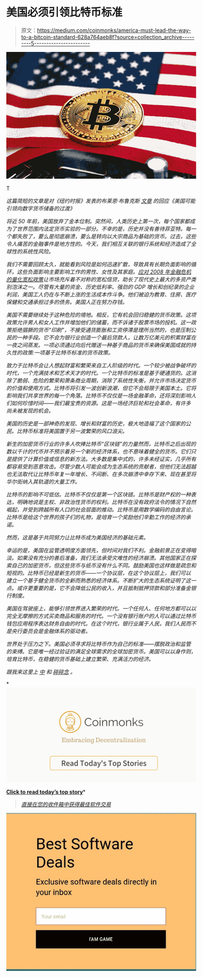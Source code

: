 # 美国必须引领比特币标准

> 原文：<https://medium.com/coinmonks/america-must-lead-the-way-to-a-bitcoin-standard-628a764aeb8f?source=collection_archive---------5----------------------->

![](img/6d0d0e7fd4b22bfe3094f7640975c248.png)

T

*这篇简短的文章是对《纽约时报》发表的*[](https://medium.com/u/b9034df3e57a?source=post_page-----628a764aeb8f--------------------------------)**布莱恩·布鲁克斯* [*文章*](https://www.nytimes.com/2018/12/18/business/dealbook/digital-reserve-currency.html) *的回应《美国可能引领向数字货币储备的过渡》**

*将近 50 年前，美国放弃了金本位制。突然间，人类历史上第一次，每个国家都成为了世界范围内法定货币实验的一部分。不幸的是，历史并没有善待菲亚特。每一个都失败了，要么是彻底崩溃，要么是转向以大宗商品为基础的货币。过去，这些令人痛苦的金融事件是地方性的。今天，我们相互关联的银行系统和经济造成了全球性的系统性风险。*

*我们不需要回顾太久，就能看到风险是如何迅速扩散，导致具有长期负面影响的循环，这些负面影响主要影响工作的男性、女性及其家庭。[应对 2008 年金融危机的量化宽松政策](https://www.stlouisfed.org/on-the-economy/2017/november/quantitative-easing-how-used)让市场充斥着不对称的宽松信贷，助长了现代史上最大的多资产类别泡沫之一。尽管有大量的资金、历史低利率、强劲的 GDP 增长和创纪录的企业利润，美国工人仍在与不断上涨的生活成本作斗争。他们被迫为教育、住房、医疗保健和交通承担过多的债务。美国人正在努力存钱。*

*美国不需要继续处于这种危险的境地。相反，它有机会回归稳健的货币政策。这项政策允许男人和女人工作并增加他们的储蓄，而不诉诸于股票市场的投机。这一政策拒绝猖獗的货币“印刷”，不接受通货膨胀和工资停滞是理所当然的，也是压制公民的一种手段。它不会为银行业创造一个最后贷款人，让数万亿美元的积累财富在一夜之间蒸发。一项必须通过向后代赠送一种基于商品的货币来确保美国成就的持久性的政策:一项基于比特币标准的货币政策。*

*致力于比特币会让人想起财富和繁荣来自工人阶级的时代。一个较少被战争破坏的时代，一个充满技术和艺术天才的时代。一个比特币的标准是基于硬通货的。这消除了脆弱、危险的繁荣和萧条商业周期，消除了系统性失衡，并允许市场决定货币的价值和使用方式。比特币将引发一波创新浪潮，但它不会局限于美国本土。它将影响我们共享世界的每一个角落。比特币不仅仅是一场金融革命，还将深刻影响人们如何珍惜时间——我们最宝贵的资源。这是一场经济巨轮和社会革命，有许多尚未被发现的机会。*

*美国的历史是一部神奇的发现、增长和财富的历史，极大地造福了这个国家的公民。比特币标准将美国置于另一波繁荣的风口浪尖。*

*新生的加密货币行业的许多人吹捧比特币“区块链”的力量然而，比特币之后出现的数以千计的代币并不预示着另一个新的经济体系，也不意味着健全的货币。它们只是提供了计算价值或信息的新方法。大多数是集中式的，许多未经证实，几乎所有都容易受到恶意攻击。尽管少数人可能会成为生态系统的贡献者，但他们无法超越也无法取代让比特币年复一年增长、不间断、在多次崩溃中幸存下来、现在甚至将华尔街纳入其轨道的大量工作。*

*比特币的影响不可低估。比特币不仅仅是第一个区块链。比特币是财产权的一种表达，明确地说是主权、非政治性货币的权利。比特币在没有政府法令的情况下自然崛起，并受到跨越所有人口的社会层面的推动。比特币是用数学编码的自由言论。比特币是给这个世界的孩子们的礼物，是培育一个奖励他们辛勤工作的经济的承诺。*

*然而，这是基于共同努力让比特币成为美国经济的基础元素。*

*幸运的是，美国在监管透明度方面领先，但时间对我们不利。金融前景正在变得暗淡。如果没有充分的善后准备，我们无法承受灾难性的经济崩溃。其他国家正在探索自己的加密货币，但这些货币与纸币没有什么不同。鼓励美国也这样做是疏忽和短视的。比特币已经是新生的货币——一个协议层，在这个协议层上，我们可以建立一个基于健全货币的全新而熟悉的经济体系。不断扩大的生态系统证明了这一点。或许更重要的是，它不会降低公民的收入，并且抵制抵押贷款和部分准备金银行制度。*

*美国在驾驶座上，能够引领世界进入繁荣的时代。一个任何人、任何地方都可以以完全无摩擦的方式买卖商品和服务的时代。一个没有银行账户的人可以通过比特币钱包应用程序表达财务自由的时代。在这个时代，银行业属于人民，我们人民而不是央行委员会是金融体系的驱动者。*

*世界处于压力之下。美国必须寻求将比特币作为自己的标准——摆脱政治和监管的束缚。它是唯一经过验证的满足全球需求的全球加密货币。美国可以以身作则，培育比特币，在稳健的货币基础上建立繁荣、充满活力的经济。*

**跟我来这里上* [*中*](/@obiwankenobit) *和* [*碎碎念*](https://twitter.com/ObiWanKenoBit) *。**

*[![](img/449450761cd76f44f9ae574333f9e9af.png)](http://bit.ly/2G71Sp7)

[**Click to read today’s top story**](http://bit.ly/2G71Sp7)* 

> *[直接在您的收件箱中获得最佳软件交易](https://coincodecap.com/?utm_source=coinmonks)*

*[![](img/7c0b3dfdcbfea594cc0ae7d4f9bf6fcb.png)](https://coincodecap.com/?utm_source=coinmonks)*